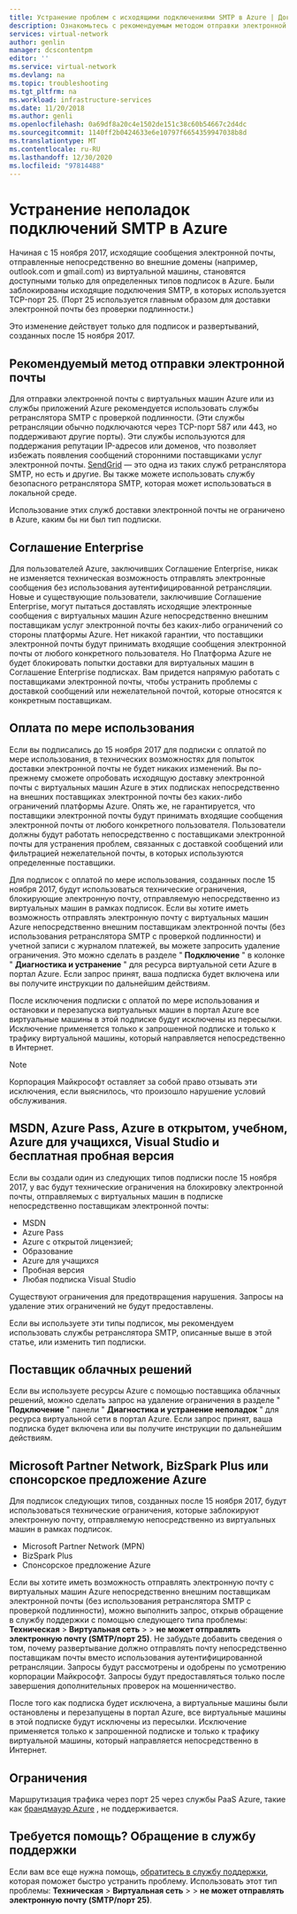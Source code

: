 ```yaml
---
title: Устранение проблем с исходящими подключениями SMTP в Azure | Документация Майкрософт
description: Ознакомьтесь с рекомендуемым методом отправки электронной почты и устранением неполадок с исходящими подключениями SMTP в Azure.
services: virtual-network
author: genlin
manager: dcscontentpm
editor: ''
ms.service: virtual-network
ms.devlang: na
ms.topic: troubleshooting
ms.tgt_pltfrm: na
ms.workload: infrastructure-services
ms.date: 11/20/2018
ms.author: genli
ms.openlocfilehash: 0a69df8a20c4e1502de151c38c60b54667c2d4dc
ms.sourcegitcommit: 1140ff2b0424633e6e10797f6654359947038b8d
ms.translationtype: MT
ms.contentlocale: ru-RU
ms.lasthandoff: 12/30/2020
ms.locfileid: "97814488"
---
```

# <a name="troubleshoot-outbound-smtp-connectivity-problems-in-azure"></a>Устранение неполадок подключений SMTP в Azure

Начиная с 15 ноября 2017, исходящие сообщения электронной почты, отправленные непосредственно во внешние домены (например, outlook.com и gmail.com) из виртуальной машины, становятся доступными только для определенных типов подписок в Azure. Были заблокированы исходящие подключения SMTP, в которых используется TCP-порт 25. (Порт 25 используется главным образом для доставки электронной почты без проверки подлинности.)

Это изменение действует только для подписок и развертываний, созданных после 15 ноября 2017.

## <a name="recommended-method-of-sending-email"></a>Рекомендуемый метод отправки электронной почты

Для отправки электронной почты с виртуальных машин Azure или из службы приложений Azure рекомендуется использовать службы ретранслятора SMTP с проверкой подлинности. (Эти службы ретрансляции обычно подключаются через TCP-порт 587 или 443, но поддерживают другие порты). Эти службы используются для поддержания репутации IP-адресов или доменов, что позволяет избежать появления сообщений сторонними поставщиками услуг электронной почты. [SendGrid](https://sendgrid.com/partners/azure/) — это одна из таких служб ретранслятора SMTP, но есть и другие. Вы также можете использовать службу безопасного ретранслятора SMTP, которая может использоваться в локальной среде.

Использование этих служб доставки электронной почты не ограничено в Azure, каким бы ни был тип подписки.

## <a name="enterprise-agreement"></a>Соглашение Enterprise

Для пользователей Azure, заключивших Соглашение Enterprise, никак не изменяется техническая возможность отправлять электронные сообщения без использования аутентифицированной ретрансляции. Новые и существующие пользователи, заключившие Соглашение Enterprise, могут пытаться доставлять исходящие электронные сообщения с виртуальных машин Azure непосредственно внешним поставщикам услуг электронной почты без каких-либо ограничений со стороны платформы Azure. Нет никакой гарантии, что поставщики электронной почты будут принимать входящие сообщения электронной почты от любого конкретного пользователя. Но Платформа Azure не будет блокировать попытки доставки для виртуальных машин в Соглашение Enterprise подписках. Вам придется напрямую работать с поставщиками электронной почты, чтобы устранить проблемы с доставкой сообщений или нежелательной почтой, которые относятся к конкретным поставщикам.

## <a name="pay-as-you-go"></a>Оплата по мере использования

Если вы подписались до 15 ноября 2017 для подписки с оплатой по мере использования, в технических возможностях для попыток доставки электронной почты не будет никаких изменений. Вы по-прежнему сможете опробовать исходящую доставку электронной почты с виртуальных машин Azure в этих подписках непосредственно на внешних поставщиках электронной почты без каких-либо ограничений платформы Azure. Опять же, не гарантируется, что поставщики электронной почты будут принимать входящие сообщения электронной почты от любого конкретного пользователя. Пользователи должны будут работать непосредственно с поставщиками электронной почты для устранения проблем, связанных с доставкой сообщений или фильтрацией нежелательной почты, в которых используются определенные поставщики.

Для подписок с оплатой по мере использования, созданных после 15 ноября 2017, будут использоваться технические ограничения, блокирующие электронную почту, отправляемую непосредственно из виртуальных машин в рамках подписок. Если вы хотите иметь возможность отправлять электронную почту с виртуальных машин Azure непосредственно внешним поставщикам электронной почты (без использования ретранслятора SMTP с проверкой подлинности) и учетной записи с журналом платежей, вы можете запросить удаление ограничения. Это можно сделать в разделе " **Подключение** " в колонке " **Диагностика и устранение** " для ресурса виртуальной сети Azure в портал Azure. Если запрос принят, ваша подписка будет включена или вы получите инструкции по дальнейшим действиям. 

После исключения подписки с оплатой по мере использования и остановки и перезапуска виртуальных машин в портал Azure все виртуальные машины в этой подписке будут исключены из пересылки. Исключение применяется только к запрошенной подписке и только к трафику виртуальной машины, который направляется непосредственно в Интернет.

> [!NOTE]
> Корпорация Майкрософт оставляет за собой право отзывать эти исключения, если выяснилось, что произошло нарушение условий обслуживания.

## <a name="msdn-azure-pass-azure-in-open-education-azure-for-students-visual-studio-and-free-trial"></a>MSDN, Azure Pass, Azure в открытом, учебном, Azure для учащихся, Visual Studio и бесплатная пробная версия

Если вы создали один из следующих типов подписки после 15 ноября 2017, у вас будут технические ограничения на блокировку электронной почты, отправляемых с виртуальных машин в подписке непосредственно поставщикам электронной почты:
- MSDN
- Azure Pass
- Azure с открытой лицензией;
- Образование
- Azure для учащихся
- Пробная версия
- Любая подписка Visual Studio  

Существуют ограничения для предотвращения нарушения. Запросы на удаление этих ограничений не будут предоставлены.

Если вы используете эти типы подписок, мы рекомендуем использовать службы ретранслятора SMTP, описанные выше в этой статье, или изменить тип подписки.

## <a name="cloud-solution-provider"></a>Поставщик облачных решений

Если вы используете ресурсы Azure с помощью поставщика облачных решений, можно сделать запрос на удаление ограничения в разделе " **Подключение** " панели " **Диагностика и устранение неполадок** " для ресурса виртуальной сети в портал Azure. Если запрос принят, ваша подписка будет включена или вы получите инструкции по дальнейшим действиям.

## <a name="microsoft-partner-network-bizspark-plus-or-azure-sponsorship"></a>Microsoft Partner Network, BizSpark Plus или спонсорское предложение Azure

Для подписок следующих типов, созданных после 15 ноября 2017, будут использоваться технические ограничения, которые заблокируют электронную почту, отправляемую непосредственно из виртуальных машин в рамках подписок.

- Microsoft Partner Network (MPN)
- BizSpark Plus
- Спонсорское предложение Azure

Если вы хотите иметь возможность отправлять электронную почту с виртуальных машин Azure непосредственно внешним поставщикам электронной почты (без использования ретранслятора SMTP с проверкой подлинности), можно выполнить запрос, открыв обращение в службу поддержки с помощью следующего типа проблемы: **Техническая**  >  **Виртуальная сеть**  >    >  **не может отправлять электронную почту (SMTP/порт 25)**. Не забудьте добавить сведения о том, почему развертывание должно отправлять почту непосредственно поставщикам почты вместо использования аутентифицированной ретрансляции. Запросы будут рассмотрены и одобрены по усмотрению корпорации Майкрософт. Запросы будут предоставляться только после завершения дополнительных проверок на мошенничество. 

После того как подписка будет исключена, а виртуальные машины были остановлены и перезапущены в портал Azure, все виртуальные машины в этой подписке будут исключены из пересылки. Исключение применяется только к запрошенной подписке и только к трафику виртуальной машины, который направляется непосредственно в Интернет.

## <a name="restrictions-and-limitations"></a>Ограничения

Маршрутизация трафика через порт 25 через службы PaaS Azure, такие как [брандмауэр Azure](https://azure.microsoft.com/services/azure-firewall/) , не поддерживается.

## <a name="need-help-contact-support"></a>Требуется помощь? Обращение в службу поддержки

Если вам все еще нужна помощь, [обратитесь в службу поддержки](https://portal.azure.com/?#blade/Microsoft_Azure_Support/HelpAndSupportBlade), которая поможет быстро устранить проблему. Использовать этот тип проблемы: **Техническая**  >  **Виртуальная сеть**  >    >  **не может отправлять электронную почту (SMTP/порт 25)**.
